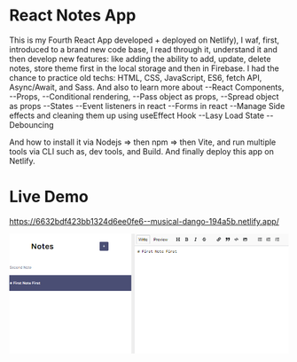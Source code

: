 # React Notes App

This is my Fourth React App developed + deployed on Netlify), I waf, first, introduced to a brand new code base, I read through it, understand it and then develop new features: like adding the ability to add, update, delete notes, store theme first in the local storage and then in Firebase.
I had the chance to practice old techs: HTML, CSS, JavaScript, ES6, fetch API, Async/Await, and Sass.
And also to learn more about
--React Components,
--Props,
--Conditional rendering,
--Pass object as props,
--Spread object as props
--States
--Event listeners in react
--Forms in react
--Manage Side effects and cleaning them up using useEffect Hook
--Lasy Load State
--Debouncing

And how to install it via Nodejs => then npm => then Vite, and run multiple tools via CLI such as, dev tools, and Build. And finally deploy this app on Netlify.

# Live Demo

https://6632bdf423bb1324d6ee0fe6--musical-dango-194a5b.netlify.app/

![Screenshot](Screen.png)

